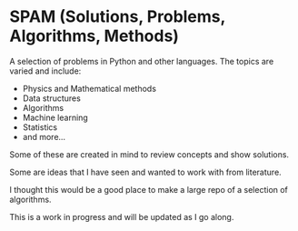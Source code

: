 # SPAM (Solutions, Problems, Algorithms, Methods)
A selection of problems in Python and other languages. The topics are varied and include:

* Physics and Mathematical methods
* Data structures
* Algorithms
* Machine learning
* Statistics
* and more...

Some of these are created in mind to review concepts and show solutions. 

Some are ideas that I have seen and wanted to work with from literature. 

I thought this would be a good place to make a large repo of a selection of algorithms.

This is a work in progress and will be updated as I go along.
